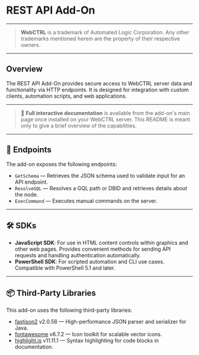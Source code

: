
# REST API Add-On

---
> **WebCTRL** is a trademark of Automated Logic Corporation. Any other trademarks mentioned herein are the property of their respective owners.
---

## Overview

The REST API Add-On provides secure access to WebCTRL server data and functionality via HTTP endpoints. It is designed for integration with custom clients, automation scripts, and web applications.

---
> :book: **Full interactive documentation** is available from the add-on's main page once installed on your WebCTRL server. This README is meant only to give a brief overview of the capabilities.
---

## :satellite: Endpoints

The add-on exposes the following endpoints:

- `GetSchema` — Retrieves the JSON schema used to validate input for an API endpoint.
- `ResolveGQL` — Resolves a GQL path or DBID and retrieves details about the node.
- `ExecCommand` — Executes manual commands on the server.

---

## :hammer_and_wrench: SDKs

- **JavaScript SDK**: For use in HTML content controls within graphics and other web pages. Provides convenient methods for sending API requests and handling authentication automatically.
- **PowerShell SDK**: For scripted automation and CLI use cases. Compatible with PowerShell 5.1 and later.

---

## :package: Third-Party Libraries

This add-on uses the following third-party libraries:

- [fastjson2](https://github.com/alibaba/fastjson2) v2.0.58 — High-performance JSON parser and serializer for Java.
- [fontawesome](https://fontawesome.com/) v6.7.2 — Icon toolkit for scalable vector icons.
- [highlight.js](https://highlightjs.org/) v11.11.1 — Syntax highlighting for code blocks in documentation.